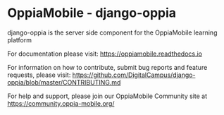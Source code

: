 OppiaMobile - django-oppia
===========================

django-oppia is the server side component for the OppiaMobile learning platform

For documentation please visit: https://oppiamobile.readthedocs.io

For information on how to contribute, submit bug reports and feature requests,
please visit: 
https://github.com/DigitalCampus/django-oppia/blob/master/CONTRIBUTING.md

For help and support, please join our OppiaMobile Community site at 
https://community.oppia-mobile.org/


